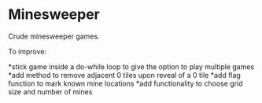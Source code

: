 # Minesweeper

Crude minesweeper games.

To improve:

*stick game inside a do-while loop to give the option to play multiple games
*add method to remove adjacent 0 tiles upon reveal of a 0 tile
*add flag function to mark known mine locations
*add functionality to choose grid size and number of mines

